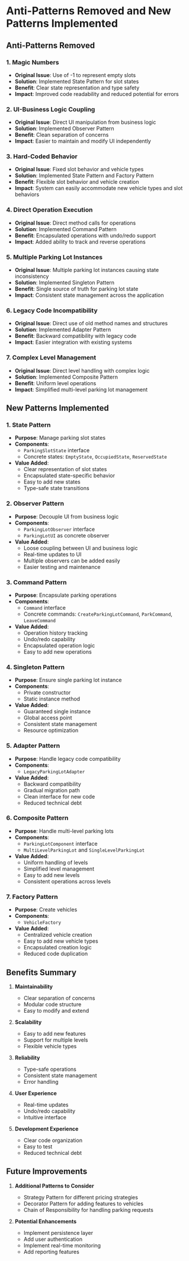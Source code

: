 # Anti-Patterns Removed and New Patterns Implemented

## Anti-Patterns Removed

### 1. Magic Numbers
- **Original Issue**: Use of -1 to represent empty slots
- **Solution**: Implemented State Pattern for slot states
- **Benefit**: Clear state representation and type safety
- **Impact**: Improved code readability and reduced potential for errors

### 2. UI-Business Logic Coupling
- **Original Issue**: Direct UI manipulation from business logic
- **Solution**: Implemented Observer Pattern
- **Benefit**: Clean separation of concerns
- **Impact**: Easier to maintain and modify UI independently

### 3. Hard-Coded Behavior
- **Original Issue**: Fixed slot behavior and vehicle types
- **Solution**: Implemented State Pattern and Factory Pattern
- **Benefit**: Flexible slot behavior and vehicle creation
- **Impact**: System can easily accommodate new vehicle types and slot behaviors

### 4. Direct Operation Execution
- **Original Issue**: Direct method calls for operations
- **Solution**: Implemented Command Pattern
- **Benefit**: Encapsulated operations with undo/redo support
- **Impact**: Added ability to track and reverse operations

### 5. Multiple Parking Lot Instances
- **Original Issue**: Multiple parking lot instances causing state inconsistency
- **Solution**: Implemented Singleton Pattern
- **Benefit**: Single source of truth for parking lot state
- **Impact**: Consistent state management across the application

### 6. Legacy Code Incompatibility
- **Original Issue**: Direct use of old method names and structures
- **Solution**: Implemented Adapter Pattern
- **Benefit**: Backward compatibility with legacy code
- **Impact**: Easier integration with existing systems

### 7. Complex Level Management
- **Original Issue**: Direct level handling with complex logic
- **Solution**: Implemented Composite Pattern
- **Benefit**: Uniform level operations
- **Impact**: Simplified multi-level parking lot management

## New Patterns Implemented

### 1. State Pattern
- **Purpose**: Manage parking slot states
- **Components**: 
  - `ParkingSlotState` interface
  - Concrete states: `EmptyState`, `OccupiedState`, `ReservedState`
- **Value Added**:
  - Clear representation of slot states
  - Encapsulated state-specific behavior
  - Easy to add new states
  - Type-safe state transitions

### 2. Observer Pattern
- **Purpose**: Decouple UI from business logic
- **Components**:
  - `ParkingLotObserver` interface
  - `ParkingLotUI` as concrete observer
- **Value Added**:
  - Loose coupling between UI and business logic
  - Real-time updates to UI
  - Multiple observers can be added easily
  - Easier testing and maintenance

### 3. Command Pattern
- **Purpose**: Encapsulate parking operations
- **Components**:
  - `Command` interface
  - Concrete commands: `CreateParkingLotCommand`, `ParkCommand`, `LeaveCommand`
- **Value Added**:
  - Operation history tracking
  - Undo/redo capability
  - Encapsulated operation logic
  - Easy to add new operations

### 4. Singleton Pattern
- **Purpose**: Ensure single parking lot instance
- **Components**:
  - Private constructor
  - Static instance method
- **Value Added**:
  - Guaranteed single instance
  - Global access point
  - Consistent state management
  - Resource optimization

### 5. Adapter Pattern
- **Purpose**: Handle legacy code compatibility
- **Components**:
  - `LegacyParkingLotAdapter`
- **Value Added**:
  - Backward compatibility
  - Gradual migration path
  - Clean interface for new code
  - Reduced technical debt

### 6. Composite Pattern
- **Purpose**: Handle multi-level parking lots
- **Components**:
  - `ParkingLotComponent` interface
  - `MultiLevelParkingLot` and `SingleLevelParkingLot`
- **Value Added**:
  - Uniform handling of levels
  - Simplified level management
  - Easy to add new levels
  - Consistent operations across levels

### 7. Factory Pattern
- **Purpose**: Create vehicles
- **Components**:
  - `VehicleFactory`
- **Value Added**:
  - Centralized vehicle creation
  - Easy to add new vehicle types
  - Encapsulated creation logic
  - Reduced code duplication

## Benefits Summary

1. **Maintainability**
   - Clear separation of concerns
   - Modular code structure
   - Easy to modify and extend

2. **Scalability**
   - Easy to add new features
   - Support for multiple levels
   - Flexible vehicle types

3. **Reliability**
   - Type-safe operations
   - Consistent state management
   - Error handling

4. **User Experience**
   - Real-time updates
   - Undo/redo capability
   - Intuitive interface

5. **Development Experience**
   - Clear code organization
   - Easy to test
   - Reduced technical debt

## Future Improvements

1. **Additional Patterns to Consider**
   - Strategy Pattern for different pricing strategies
   - Decorator Pattern for adding features to vehicles
   - Chain of Responsibility for handling parking requests

2. **Potential Enhancements**
   - Implement persistence layer
   - Add user authentication
   - Implement real-time monitoring
   - Add reporting features 
